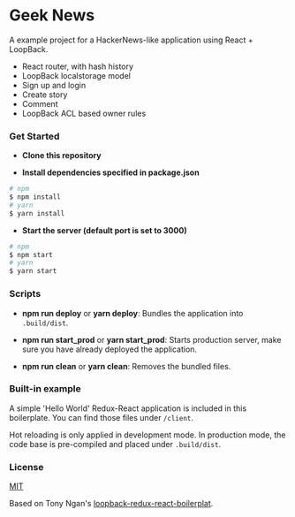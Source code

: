 # Geek News

A example project for a HackerNews-like application using React + LoopBack.

* React router, with hash history
* LoopBack localstorage model
* Sign up and login
* Create story
* Comment
* LoopBack ACL based owner rules

### Get Started
- **Clone this repository**

- **Install dependencies specified in package.json**  
```bash
# npm
$ npm install
# yarn
$ yarn install
```
- **Start the server (default port is set to 3000)**
```bash
# npm
$ npm start
# yarn
$ yarn start
```

### Scripts
- **npm run deploy** or **yarn deploy**: Bundles the application into `.build/dist`.

- **npm run start_prod** or **yarn start_prod**: Starts production server, make sure you have already deployed the application.

- **npm run clean** or **yarn clean**: Removes the bundled files.

### Built-in example
A simple 'Hello World' Redux-React application is included in this boilerplate. You can find those files under `/client`.

Hot reloading is only applied in development mode. In production mode, the code base is pre-compiled and placed under `.build/dist`.

### License

[MIT](LICENSE)

Based on Tony Ngan's [loopback-redux-react-boilerplat]( https://github.com/tngan/loopback-redux-react-boilerplate.git).
